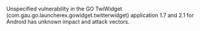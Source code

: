 Unspecified vulnerability in the GO TwiWidget (com.gau.go.launcherex.gowidget.twitterwidget) application 1.7 and 2.1 for Android has unknown impact and attack vectors.